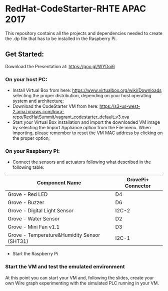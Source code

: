 # RedHat-CodeStarter-RHTE APAC 2017

This repository contains all the projects and dependencies needed to create the .dp file that has to be installed in the Raspberry Pi.

## Get Started:
Download the Presentation at: https://goo.gl/WYDoi6

### On your host PC:
 - Install Virtual Box from here: https://www.virtualbox.org/wiki/Downloads selecting the proper distribution, depending on your host operating system and architecture;
 - Download the CodeStarter VM from here: https://s3-us-west-2.amazonaws.com/kura-repo/RedHatSummit/vagrant_codestarter_default_v3.ova
 - Start your Virtual Box installation and import the downloaded VM image by selecting the Import Appliance option from the File menu. When importing, please remember to reset the VM MAC address by clicking on the proper option;

### On your Raspberry Pi:

- Connect the sensors and actuators following what described in the following table:

| Component Name          | GrovePi+ Connector      |
| ----------------------- | ------------- |
| Grove - Red LED         | D4            |
| Grove - Buzzer          | D6             |
| Grove - Digital Light Sensor               | I2C-2             |
| Grove - Water Sensor                | D2             |
| Grove - Mini Fan v1.1                | D3            |
| Grove - Temperature&Humidity Sensor (SHT31)              | I2C-1             |

- Start the Raspberry Pi

### Start the VM and test the emulated environment
At this point you can start your VM and, following the slides, create your own Wire graph experimenting with the simulated PLC running in your VM.


